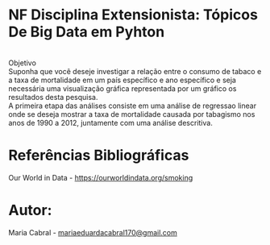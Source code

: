 # NF Disciplina Extensionista: Tópicos De Big Data em Pyhton

<br> Objetivo <br>
Suponha que você deseje investigar a relação entre o consumo de tabaco e a taxa de mortalidade em um país específico e ano específico e seja necessária uma visualização gráfica representada por um gráfico os resultados desta pesquisa.<br>
A primeira etapa das análises consiste em uma análise de regressao linear onde se deseja mostrar a taxa de mortalidade causada por tabagismo nos anos de 1990 a 2012, juntamente com uma análise descritiva.

# Referências Bibliográficas
Our World in Data - https://ourworldindata.org/smoking<br>

 
# Autor:
Maria Cabral - mariaeduardacabral170@gmail.com
